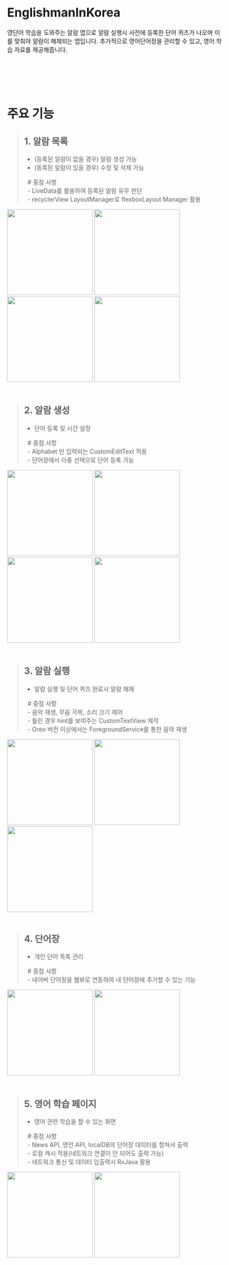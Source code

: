 # EnglishmanInKorea

영단어 학습을 도와주는 알람 앱으로
알람 실행시 사전에 등록한 단어 퀴즈가 나오며 이를 맞춰야 알람이 해제되는 앱입니다.
추가적으로 영어단어장을 관리할 수 있고, 영어 학습 자료를 제공해줍니다.


<br>

<br><br>
    
# 주요 기능  

> ## 1. 알람 목록
> - (등록된 알람이 없을 경우) 알람 생성 가능
> - (동록된 알람이 있을 경우) 수정 및 삭제 가능  
> 
> &nbsp; # 중점 사항  
> &nbsp; - LiveData를 활용하여 등록된 알람 유무 판단  
> &nbsp; - recyclerView LayoutManager로 flexboxLayout Manager 활용  

<div>
  <img width="200" src="https://user-images.githubusercontent.com/62230118/82783161-e86e9400-9e98-11ea-9f50-29b5a471cae1.jpg">
  <img width="200" src="https://user-images.githubusercontent.com/62230118/82783206-ffad8180-9e98-11ea-94e5-c869bc9dad14.jpg">
  <img width="200" src="https://user-images.githubusercontent.com/62230118/82783211-00deae80-9e99-11ea-8390-1971a67c142a.jpg">
  <img width="200" src="https://user-images.githubusercontent.com/62230118/83261458-51863c80-a1f6-11ea-8c82-ec6432147abe.jpg">
</div>
<br>

> ## 2. 알람 생성
> - 단어 등록 및 시간 설정  
>
> &nbsp; # 중점 사항  
> &nbsp; - Alphabet 만 입력되는 CustomEditText 적용  
> &nbsp; - 단어장에서 다중 선택으로 단어 등록 가능

<div>
  <img width="200" src="https://user-images.githubusercontent.com/62230118/82787115-be20d480-9ea0-11ea-9795-0b2cd4be1ebf.jpg">
  <img width="200" src="https://user-images.githubusercontent.com/62230118/82787123-bf520180-9ea0-11ea-9665-7ff1d76956e8.jpg">
  <img width="200" src="https://user-images.githubusercontent.com/62230118/82787127-bfea9800-9ea0-11ea-8482-b6737d42843e.jpg">
  <img width="200" src="https://user-images.githubusercontent.com/62230118/82787128-bfea9800-9ea0-11ea-8dce-5fea75e219e6.jpg">
</div>
<br>

> ## 3. 알람 실행
> - 알람 실행 및 단어 퀴즈 완료시 알람 해제  
>
> &nbsp; # 중점 사항  
> &nbsp; - 음악 재생, 무음 극복, 소리 크기 제어  
> &nbsp; - 틀린 경우 hint를 보여주는 CustomTextView 제작  
> &nbsp; - Oreo 버전 이상에서는 ForegroundService를 통한 음악 재생  

<div>
  <img width="200" src="https://user-images.githubusercontent.com/62230118/82783332-308db680-9e99-11ea-985a-37fdf80fdf5b.jpg">
  <img width="200" src="https://user-images.githubusercontent.com/62230118/82783335-31bee380-9e99-11ea-84c1-e289bc460dd8.jpg">
  <img width="200" src="https://user-images.githubusercontent.com/62230118/82783337-32577a00-9e99-11ea-8516-c4a3013275fc.jpg">
</div>
<br>

> ## 4. 단어장
> - 개인 단어 목록 관리  
>
> &nbsp; # 중점 사항  
> &nbsp; - 네이버 단어장을 웹뷰로 연동하여 내 단어장에 추가할 수 있는 기능

<div>
  <img width="200" src="https://user-images.githubusercontent.com/62230118/82783286-21a70400-9e99-11ea-9179-280a789cd681.jpg">
  <img width="200" src="https://user-images.githubusercontent.com/62230118/82783289-223f9a80-9e99-11ea-8c07-4d7a485a5d33.jpg">
</div>
<br>

> ## 5. 영어 학습 페이지
> - 영어 관련 학습을 할 수 있는 화면  
>
> &nbsp; # 중점 사항  
> &nbsp; - News API, 명언 API, localDB의 단어장 데이터를 합쳐서 출력  
> &nbsp; - 로컬 캐시 적용(네트워크 연결이 안 되어도 출력 가능)  
> &nbsp; - 네트워크 통신 및 데이터 입출력시 RxJava 활용  

<div>
  <img width="200" src="https://user-images.githubusercontent.com/62230118/82783281-1fdd4080-9e99-11ea-9c7f-bda66cca0fe9.jpg">
  <img width="200" src="https://user-images.githubusercontent.com/62230118/82783285-210e6d80-9e99-11ea-8519-22cc004e4e6b.jpg">
</div>
<br>



